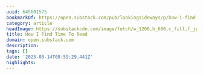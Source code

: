 ```yaml
---
uuid: 645601575
bookmarkOf: https://open.substack.com/pub/lookingsideways/p/how-i-find-time-to-read?utm_source=direct&r=5cjn3&utm_campaign=post&utm_medium=web
category: article
headImage: https://substackcdn.com/image/fetch/w_1200,h_600,c_fill,f_jpg,q_auto:good,fl_progressive:steep,g_auto/https%3A%2F%2Fsubstack-post-media.s3.amazonaws.com%2Fpublic%2Fimages%2F1b2814c6-66d4-448b-881b-92e3f4132167_3001x4001.jpeg
title: How I Find Time To Read
domain: open.substack.com
description: 
tags: []
date: '2023-03-14T08:59:29.441Z'
highlights: 
---
```




